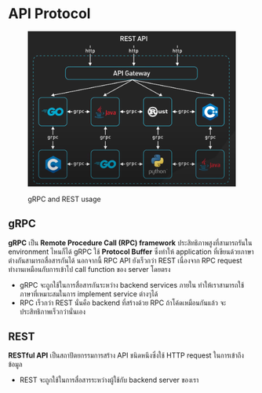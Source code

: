 # API Protocol

<!-- [Baangkok Vanijyananda](https://app.gitbook.com/u/5XBQ6zvmsFdF62v6lDsQg7C7olW2 "mention") -->

<figure><img src="../../.gitbook/assets/image (31).png" alt=""><figcaption><p>gRPC and REST usage</p></figcaption></figure>

## gRPC

**gRPC** เป็น **Remote Procedure Call (RPC) framework** ประสิทธิภาพสูงที่สามารถรันใน environment ไหนก็ได้ gRPC ใช้ **Protocol Buffer** ซึ่งทำให้ application ที่เขียนด้วยภาษาต่างกันสามารถสื่อสารกันได้ นอกจากนี้ RPC API ยังเร็วกว่า REST เนื่องจาก RPC request ทำงานเหมือนกับการเข้าไป call function ของ server โดยตรง

* gRPC จะถูกใช้ในการสื่อสารกันระหว่าง backend services ภายใน ทำให้เราสามารถใช้ภาษาที่เหมาะสมในการ implement service ต่างๆได้
* RPC เร็วกว่า REST นั่นคือ backend ที่สร้างด้วย RPC ถ้าโค้ดเหมือนกันแล้ว จะประสิทธิภาพเร็วกว่านั่นเอง

<!-- ***

**gRPC** is a modern open source high performance **Remote Procedure Call (RPC)** framework that can run in any environment. gRPC uses **Protocol Buffer** which makes applications implemented using different languages be able to communicate with each other. An RPC API is also faster than REST  since an RPC request behaves like the client is directly calling the function from the server.

* gRPC will be used between our internal backend services. This allows applications to be implemented using the most suited language.
* &#x20;RPC is faster that REST; allowing better performance within our microservice systems. -->

## REST

**RESTful API** เป็นสถาปัตยกรรมการสร้าง API ชนิดหนึงซึ่งใช้ HTTP request ในการเข้าถึงข้อมูล

* REST จะถูกใช้ในการสื่อสารระหว่างผู้ใช้กับ backend server ของเรา

<!-- ***

**RESTful API** is an architectural style for an application program interface (API) that uses HTTP requests to access and use data.&#x20;

* REST will be used when the frontend client is accessing our backend. -->
